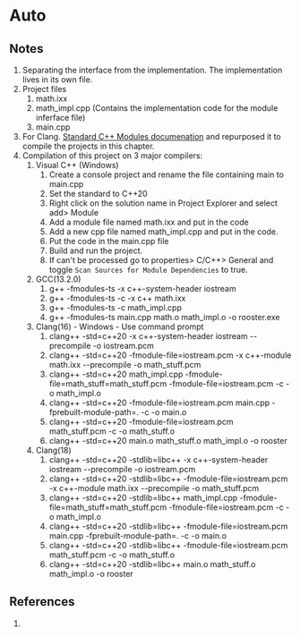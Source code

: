 # Auto

## Notes
1. Separating the interface from the implementation. The implementation lives in its own file.
2. Project files
   1. math.ixx
   2. math_impl.cpp (Contains the implementation code for the module inferface file)
   3. main.cpp
3. For Clang. [Standard C++ Modules documenation](https://clang.llvm.org/docs/StandardCPlusPlusModules.html) and repurposed it to compile the projects in this chapter.
4. Compilation of this project on 3 major compilers:
   1. Visual C++ (Windows)
      1. Create a console project and rename the file containing main to main.cpp
      2. Set the standard to C++20
      3. Right click on the solution name in Project Explorer and select add> Module
      4. Add a module file named math.ixx and put in the code
      5. Add a new cpp file named math_impl.cpp and put in the code.
      6. Put the code in the main.cpp file
      7. Build and run the project.
      8. If <iostream> can't be processed go to properties> C/C++> General and toggle `Scan Sources for Module Dependencies` to true.
   2. GCC(13.2.0)		
      1. g++ -fmodules-ts -x c++-system-header iostream
      2. g++ -fmodules-ts -c -x c++ math.ixx
      3. g++ -fmodules-ts -c math_impl.cpp
      4. g++ -fmodules-ts main.cpp math.o math_impl.o -o rooster.exe
   3. Clang(16) - Windows - Use command prompt
      1. clang++ -std=c++20 -x c++-system-header iostream --precompile -o iostream.pcm
      2. clang++ -std=c++20 -fmodule-file=iostream.pcm -x c++-module math.ixx --precompile -o math_stuff.pcm
      3. clang++ -std=c++20 math_impl.cpp -fmodule-file=math_stuff=math_stuff.pcm -fmodule-file=iostream.pcm -c -o math_impl.o
      4. clang++ -std=c++20 -fmodule-file=iostream.pcm main.cpp -fprebuilt-module-path=. -c -o main.o
      5. clang++ -std=c++20 -fmodule-file=iostream.pcm math_stuff.pcm -c -o math_stuff.o
      6. clang++ -std=c++20 main.o math_stuff.o  math_impl.o -o rooster
   4. Clang(18)
      1. clang++ -std=c++20 -stdlib=libc++ -x c++-system-header iostream --precompile -o iostream.pcm
      2. clang++ -std=c++20 -stdlib=libc++ -fmodule-file=iostream.pcm -x c++-module math.ixx --precompile -o math_stuff.pcm
      3. clang++ -std=c++20 -stdlib=libc++ math_impl.cpp -fmodule-file=math_stuff=math_stuff.pcm -fmodule-file=iostream.pcm -c -o math_impl.o
      4. clang++ -std=c++20 -stdlib=libc++ -fmodule-file=iostream.pcm main.cpp -fprebuilt-module-path=. -c -o main.o
      5. clang++ -std=c++20 -stdlib=libc++ -fmodule-file=iostream.pcm math_stuff.pcm -c -o math_stuff.o
      6. clang++ -std=c++20 -stdlib=libc++ main.o math_stuff.o  math_impl.o -o rooster
    



## References

1. 

